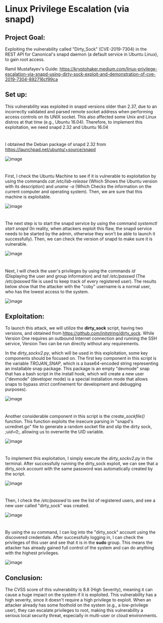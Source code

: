 # Linux Privilege Escalation (via snapd)

## Project Goal: 
Exploiting the vulnerability called "Dirty_Sock" (CVE-2019-7304) in the REST API for Canonical's snapd daemon (a default service in Ubuntu Linux), to gain root access.

Ramil Mustafayev's Guide: https://kryptohaker.medium.com/linux-privilege-escalation-via-snapd-using-dirty-sock-exploit-and-demonstration-of-cve-2019-7304-892716cf99ca

## Set up:
This vulnerability was exploited in snapd versions older than 2.37, due to an incorrectly validated and parsed remote socket address when performing access controls on its UNIX socket. This also affected some Unix and Linux distros at that time (e.g., Ubuntu 16.04). Therefore, to implement this exploitation, we need snapd 2.32 and Ubuntu 16.04

#

I obtained the Debian package of snapd 2.32 from https://launchpad.net/ubuntu/+source/snapd

![image](https://github.com/user-attachments/assets/bd07e9ce-a0a4-406f-be80-47a3cf381f7c)

#

First, I check the Ubuntu Machine to see if it is vulnerable to exploitation by using the commands _cat /etc/lsb-release_ (Which Shows the Ubuntu version with its description) and _uname -a_ (Which Checks the information on the current computer and operating system). Then, we are sure that this machine is exploitable. 

![image](https://github.com/user-attachments/assets/638a0b06-0d8b-4b6f-8536-c87fd113f1ad)

#

The next step is to start the snapd service by using the command _systemctl start snapd_ (In reality, when attackers exploit this flaw, the snapd service needs to be started by the admin, otherwise they won't be able to launch it successfully). Then, we can check the version of snapd to make sure it is vulnerable.

![image](https://github.com/user-attachments/assets/3fd76d65-eed5-43b0-8f92-bddc16f5e44c)

#

Next, I will check the user's privileges by using the commands _id_ (Displaying the user and group information) and _tail /etc/passwd_ (The _/etc/passwd_ file is used to keep track of every registered user). The results below show that the attacker with the "coby" username is a normal user, who has the lowest access to the system.

![image](https://github.com/user-attachments/assets/14e8942d-809f-4d42-b651-a2bed2ca0d1a)

## Exploitation:

To launch this attack, we will utilize the **dirty_sock** script, having two versions, and obtained from https://github.com/initstring/dirty_sock. While Version One requires an outbound Internet connection and running the SSH service, Version Two can be run directly without any requirements.

In the _dirty_sockv2.py_, which will be used in this exploitation, some key components should be focused on. The first key component in this script is the variable _TROJAN_SNAP_, which is a base64-encoded string representing an installable snap package. This package is an empty "devmode" snap that has a bash script in the install hook, which will create a new user ("devmode" (developer mode) is a special installation mode that allows snaps to bypass strict confinement for development and debugging purposes).

![image](https://github.com/user-attachments/assets/dd9fd0b1-bc26-4c98-9e58-c528d6d91ffa)

#

Another considerable component in this script is the _create_sockfile()_ function. This function exploits the insecure parsing in "snapd's ucrednet.go" file to generate a random socket file and slip the dirty sock, _;uid=0;_, allowing us to overwrite the UID variable.

![image](https://github.com/user-attachments/assets/ba8daea4-a6e0-48b7-bda4-9bfde0e66012)

#

To implement this exploitation, I simply execute the _dirty_sockv2.py_ in the terminal. After successfully running the dirty_sock exploit, we can see that a dirty_sock account with the same password was automatically created by the script. 

![image](https://github.com/user-attachments/assets/4ccb9e05-e744-4450-b5a7-eaca30d117e9)

#

Then, I check the _/etc/passwd_ to see the list of registered users, and see a new user called "dirty_sock" was created.

![image](https://github.com/user-attachments/assets/b3913b56-6d06-4957-8680-8050d25b389c)

#

By using the _su_ command, I can log into the "dirty_sock" account using the discovered credentials. After successfully logging in, I can check the privileges of this user and see that it is in the **sudo** group. This means the attacker has already gained full control of the system and can do anything with the highest privileges.

![image](https://github.com/user-attachments/assets/e202d9a9-aae1-43ff-a380-4719cc8ebbab)

## Conclusion:
The CVSS score of this vulnerability is 8.8 (High Severity), meaning it can cause a huge impact on the system if it is exploited. This vulnerability has a high severity, since it doesn't require a high privilege to exploit. When an attacker already has some foothold on the system (e.g., a low-privilege user), they can escalate privileges to root, making this vulnerability a serious local security threat, especially in multi-user or cloud environments.
